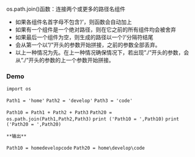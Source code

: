 os.path.join()函数：连接两个或更多的路径名组件

- 如果各组件名首字母不包含’/’，则函数会自动加上
- 如果有一个组件是一个绝对路径，则在它之前的所有组件均会被舍弃
- 如果最后一个组件为空，则生成的路径以一个’/’分隔符结尾
- 会从第一个以”/”开头的参数开始拼接，之前的参数全部丢弃。
- 以上一种情况为先。在上一种情况确保情况下，若出现”./”开头的参数，会从”./”开头的参数的上一个参数开始拼接。

### Demo

`import os`

`Path1 = 'home'`
`Path2 = 'develop'`
`Path3 = 'code'`

`Path10 = Path1 + Path2 + Path3`
`Path20 = os.path.join(Path1,Path2,Path3)`
`print ('Path10 = ',Path10)`
`print ('Path20 = ',Path20)`

`**输出**`

`Path10 = homedevelopcode`
`Path20 = home\develop\code`